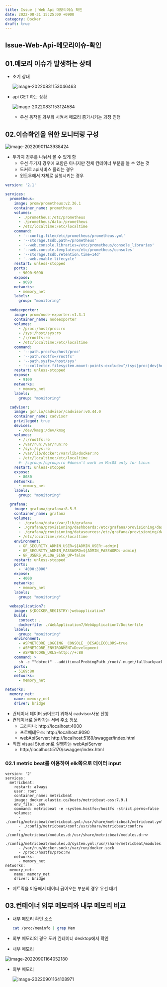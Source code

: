 ```yaml
---
title: Issue | Web Api 메모리이슈 확인
date: 2022-08-31 15:25:00 +0900
category: Docker
draft: true
---
```


## Issue-Web-Api-메모리이슈-확인

## 01.메모리 이슈가 발생하는 상태

- 초기 상태

  ![image-20220831153046463](../../assets/img/post/2022-08-31-Issue--Web-Api-메모리이슈-확인/image-20220831153046463.png)

- api GET 하는 상황

  ![image-20220831153124584](../../assets/img/post/2022-08-31-Issue--Web-Api-메모리이슈-확인/image-20220831153124584.png)

  - 우선 동작을 과부화 시켜서 메모리 증가시키는 과정 진행


## 02.이슈확인을 위한 모니터링 구성

![image-20220901143938424](../../assets/img/post/2022-08-31-Issue--Web-Api-메모리이슈-확인/image-20220901143938424.png)

- 두가지 경우를 나눠서 볼 수 있게 함
  - 우선 두가지 경우에 포함은 아니지만 전체 컨테이너 부분을 볼 수 있는 것
  - 도커로 api서비스 올리는 경우
  - 윈도우에서 자체로 실행시키는 경우 

```yml
version: '2.1'

services:
  prometheus:
    image: prom/prometheus:v2.36.1
    container_name: prometheus
    volumes:
      - ./prometheus:/etc/prometheus
      - ./prometheus/data:/prometheus
      - /etc/localtime:/etc/localtime
    command:
      - '--config.file=/etc/prometheus/prometheus.yml'
      - '--storage.tsdb.path=/prometheus'
      - '--web.console.libraries=/etc/prometheus/console_libraries'
      - '--web.console.templates=/etc/prometheus/consoles'
      - '--storage.tsdb.retention.time=14d'
      - '--web.enable-lifecycle'
    restart: unless-stopped
    ports:
      - 9090:9090
    expose:
      - 9090
    networks:
      - memory_net
    labels:
      group: "monitoring"
      
  nodeexporter:
    image: prom/node-exporter:v1.3.1
    container_name: nodeexporter
    volumes:
      - /proc:/host/proc:ro
      - /sys:/host/sys:ro
      - /:/rootfs:ro
      - /etc/localtime:/etc/localtime
    command:
      - '--path.procfs=/host/proc'
      - '--path.rootfs=/rootfs'
      - '--path.sysfs=/host/sys'
      - '--collector.filesystem.mount-points-exclude=^/(sys|proc|dev|host|etc)($$|/)'
    restart: unless-stopped
    expose:
      - 9100
    networks:
      - memory_net
    labels:
      group: "monitoring"

  cadvisor:
    image: gcr.io/cadvisor/cadvisor:v0.44.0
    container_name: cadvisor
    privileged: true
    devices:
      - /dev/kmsg:/dev/kmsg
    volumes:
      - /:/rootfs:ro
      - /var/run:/var/run:ro
      - /sys:/sys:ro
      - /var/lib/docker:/var/lib/docker:ro
      - /etc/localtime:/etc/localtime
      #- /cgroup:/cgroup:ro #doesn't work on MacOS only for Linux
    restart: unless-stopped
    expose:
      - 8080
    networks:
      - memory_net
    labels:
      group: "monitoring"

  grafana:
    image: grafana/grafana:8.5.5
    container_name: grafana
    volumes:
      - ./grafana/data:/var/lib/grafana
      - ./grafana/provisioning/dashboards:/etc/grafana/provisioning/dashboards
      - ./grafana/provisioning/datasources:/etc/grafana/provisioning/datasources
      - /etc/localtime:/etc/localtime
    environment:
      - GF_SECURITY_ADMIN_USER=${ADMIN_USER:-admin}
      - GF_SECURITY_ADMIN_PASSWORD=${ADMIN_PASSWORD:-admin}
      - GF_USERS_ALLOW_SIGN_UP=false
    restart: unless-stopped
    ports:
      - '4000:3000'
    expose:
      - 4000
    networks:
      - memory_net
    labels:
      group: "monitoring"
      
  webapplication7:
    image: ${DOCKER_REGISTRY-}webapplication7
    build:
      context: .
      dockerfile: ./WebApplication7/WebApplication7/Dockerfile
    labels:
      group: "monitoring"
    environment:
      - ASPNETCORE_LOGGING__CONSOLE__DISABLECOLORS=true
      - ASPNETCORE_ENVIRONMENT=Development
      - ASPNETCORE_URLS=http://+:80      
    command: >
      sh -c ""dotnet" --additionalProbingPath /root/.nuget/fallbackpackages3 --additionalProbingPath /root/.nuget/fallbackpackages --additionalProbingPath /root/.nuget/fallbackpackages2  \"RemoteProcessKill.dll\" | tee /dev/console"
    ports:
    - 5169:80
    networks:
      - memory_net

networks:
  memory_net:
    name: memory_net
    driver: bridge
```

- 컨테이너 데이터 긁어오기 위해서 cadvisor사용 진행
- 컨테이너로 올라가는 서버 주소 정보
  - 그라파나: http://localhost:4000
  - 프로메테우스: http://localhost:9090
  - webApiServer: http://localhost:5169/swagger/index.html
- 직접 visual Studion로 실행하는 webApiServer
  - http://localhost:5170/swagger/index.html

### 02.1 metric beat를 이용하여 elk쪽으로 데이터 input

```
version: '2'
services:      
  metricbeat:
    restart: always
    user: root
    container_name: metricbeat
    image: docker.elastic.co/beats/metricbeat-oss:7.9.1
    env_file: .env
    command: metricbeat -e -system.hostfs=/hostfs -strict.perms=false
    volumes:
      - ./config/metricbeat/metricbeat.yml:/usr/share/metricbeat/metricbeat.yml:rw
      - ./config/metricbeat/conf:/usr/share/metricbeat/conf:rw
      - ./config/metricbeat/modules.d:/usr/share/metricbeat/modules.d:rw
      - ./config/metricbeat/modules.d/system.yml:/usr/share/metricbeat/modules.d/system.yml:rw
      - /var/run/docker.sock:/var/run/docker.sock
      - /proc:/hostfs/proc:rw
    networks:
      - memory_net
networks:
  memory_net:
    name: memory_net
    driver: bridge
```

- 메트릭을 이용해서 데이터 긁어오는 부분의 경우 우선 대기

## 03.컨테이너 외부 메모리와 내부 메모리 비교

- 내부 메모리 확인 소스

  ```sh
  cat /proc/meminfo | grep Mem
  ```

- 외부 메모리의 경우 도커 컨테이너 desktop에서 확인

- 내부 메모리

![image-20220901164052180](../../assets/img/post/2022-08-31-Issue--Web-Api-메모리이슈-확인/image-20220901164052180.png)

- 외부 메모리

  ![image-20220901164108971](../../assets/img/post/2022-08-31-Issue--Web-Api-메모리이슈-확인/image-20220901164108971.png)

